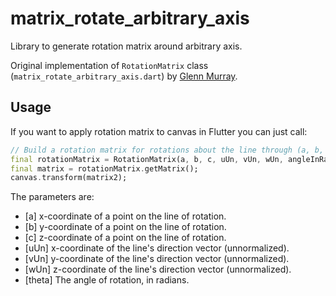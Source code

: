 # matrix_rotate_arbitrary_axis

Library to generate rotation matrix around arbitrary axis.

Original implementation of `RotationMatrix` class (`matrix_rotate_arbitrary_axis.dart`) by [Glenn Murray](https://sites.google.com/site/glennmurray/Home/rotation-matrices-and-formulas).

## Usage

If you want to apply rotation matrix to canvas in Flutter you can just call:

```dart
// Build a rotation matrix for rotations about the line through (a, b, c)  parallel to [u, v, w] by the angle theta. 
final rotationMatrix = RotationMatrix(a, b, c, uUn, vUn, wUn, angleInRadians);
final matrix = rotationMatrix.getMatrix();
canvas.transform(matrix2);
```

The parameters are:

 - [a] x-coordinate of a point on the line of rotation.
 - [b] y-coordinate of a point on the line of rotation.
 - [c] z-coordinate of a point on the line of rotation.
 - [uUn] x-coordinate of the line's direction vector (unnormalized).
 - [vUn] y-coordinate of the line's direction vector (unnormalized).
 - [wUn] z-coordinate of the line's direction vector (unnormalized).
 - [theta] The angle of rotation, in radians.